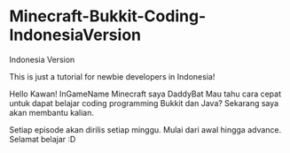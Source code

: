 # Minecraft-Bukkit-Coding-IndonesiaVersion
Indonesia Version

This is just a tutorial for newbie developers in Indonesia!

Hello Kawan!
InGameName Minecraft saya DaddyBat
Mau tahu cara cepat untuk dapat belajar coding programming Bukkit dan Java?
Sekarang saya akan membantu kalian.

Setiap episode akan dirilis setiap minggu.
Mulai dari awal hingga advance.
Selamat belajar :D
